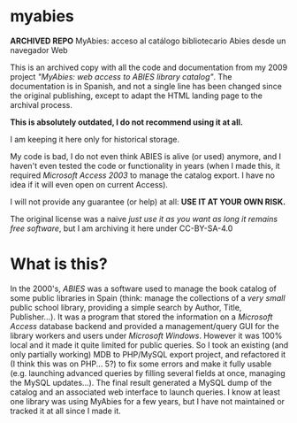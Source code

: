 # myabies

 **ARCHIVED REPO** MyAbies: acceso al catálogo bibliotecario Abies desde un navegador Web

This is an archived copy with all the code and documentation from my 2009 project *"MyAbies: web access to ABIES library catalog"*.
The documentation is in Spanish, and not a single line has been changed since the original publishing, except to adapt the HTML landing page to the archival process.

**This is absolutely outdated, I do not recommend using it at all.**

I am keeping it here only for historical storage.

My code is bad, I do not even think ABIES is alive (or used) anymore, and I haven't even tested the code or functionality in years (when I made this, it required _Microsoft Access 2003_ to manage the catalog export. I have no idea if it will even open on current Access).

I will not provide any guarantee (or help) at all: **USE IT AT YOUR OWN RISK.**

The original license was a naive _just use it as you want as long it remains free software_, but I am archiving it here under CC-BY-SA-4.0

# What is this?
In the 2000's, _ABIES_ was a software used to manage the book catalog of some public libraries in Spain (think: manage the collections of a _very small_ public school library, providing a simple search by Author, Title, Publisher...). It was a program that stored the information on a _Microsoft Access_ database backend and provided a management/query GUI for the library workers and users under _Microsoft Windows_. However it was 100% local and it made it quite limited for public queries. So I took an existing (and only partially working) MDB to PHP/MySQL export project, and refactored it (I think this was on PHP... 5?) to fix some errors and make it fully usable (e.g. launching advanced queries by filling several fields at once, managing the MySQL updates...). The final result generated a MySQL dump of the catalog and an associated web interface to launch queries. I know at least one library was using MyAbies for a few years, but I have not maintained or tracked it at all since I made it.
